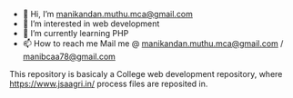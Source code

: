 - 👋 Hi, I’m manikandan.muthu.mca@gmail.com
- 👀 I’m interested in web development 
- 🌱 I’m currently learning PHP
- 📫 How to reach me Mail me @ manikandan.muthu.mca@gmail.com / manibcaa78@gmail.com


This repository is basicaly a College web development repository, where https://www.jsaagri.in/ process files are reposited in.


<!---
svtrust/svtrust is a ✨ special ✨ repository because its `README.md` (this file) appears on your GitHub profile.
You can click the Preview link to take a look at your changes.
--->

